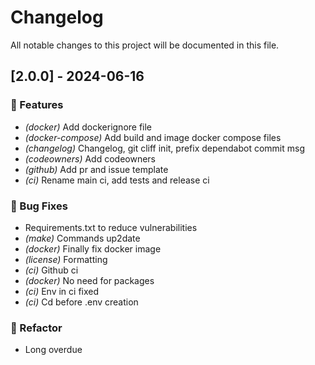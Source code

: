 # Changelog

All notable changes to this project will be documented in this file.

## [2.0.0] - 2024-06-16

### 🚀 Features

- *(docker)* Add dockerignore file
- *(docker-compose)* Add build and image docker compose files
- *(changelog)* Changelog, git cliff init, prefix dependabot commit msg
- *(codeowners)* Add codeowners
- *(github)* Add pr and issue template
- *(ci)* Rename main ci, add tests and release ci

### 🐛 Bug Fixes

- Requirements.txt to reduce vulnerabilities
- *(make)* Commands up2date
- *(docker)* Finally fix docker image
- *(license)* Formatting
- *(ci)* Github ci
- *(docker)* No need for packages
- *(ci)* Env in ci fixed
- *(ci)* Cd before .env creation

### 🚜 Refactor

- Long overdue

<!-- generated by git-cliff -->
